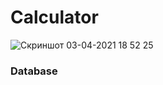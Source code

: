 # Calculator  
![Скриншот 03-04-2021 18 52 25](https://user-images.githubusercontent.com/69078357/113484207-bf9f2e00-94af-11eb-8526-8cd09910c339.png)  
### Database ### 
